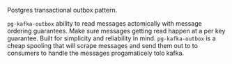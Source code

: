 Postgres transactional outbox pattern. 

`pg-kafka-outbox` ability to read messages actomically with message ordering guarantees.
Make sure messages getting read happen at a per key guarantee. Built for simplicity and reliability in mind. `pg-kafka-outbox` is a cheap spooling 
that will scrape messages and send them out to to consumers to handle the messages progamaticely tolo kafka. 
